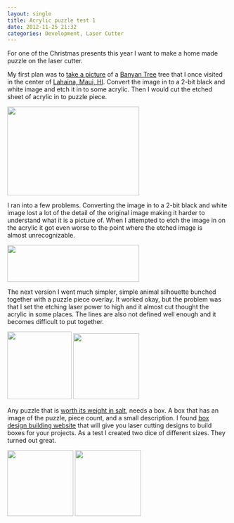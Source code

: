 ```yaml
---
layout: single
title: Acrylic puzzle test 1
date: 2012-11-25 21:32
categories: Development, Laser Cutter
---
```

For one of the Christmas presents this year I want to make a home made puzzle on the laser cutter.

My first plan was to <a href="http://www.flickr.com/photos/23878201@N08/7202234722/">take a picture</a> of a <a href="http://en.wikipedia.org/wiki/Banyan">Banyan Tree</a> tree that I once visited in the center of <a href="http://en.wikipedia.org/wiki/Lahaina,_Hawaii">Lahaina, Maui, HI</a>. Convert the image in to a 2-bit black and white image and etch it in to some acrylic. Then I would cut the etched sheet of acrylic in to puzzle piece.

<a href="/public/uploads/2012/11/7202234722_c69005f33a_z.jpg"><img class="alignnone size-medium wp-image-3055" title="7202234722_c69005f33a_z" src="/public/uploads/2012/11/7202234722_c69005f33a_z-300x202.jpg" alt="" width="300" height="202" /></a>

I ran into a few problems. Converting the image in to a 2-bit black and white image lost a lot of the detail of the original image making it harder to understand what it is a picture of. When I attempted to etch the image in on the acrylic it got even worse to the point where the etched image is almost unrecognizable.

<a href="/public/uploads/2012/11/2012-11-25-20.10.31.jpg"><img class="alignnone size-medium wp-image-3050" title="2012-11-25 20.10.31" src="/public/uploads/2012/11/2012-11-25-20.10.31-300x84.jpg" alt="" width="300" height="84" /></a>

The next version I went much simpler, simple animal silhouette bunched together with a puzzle piece overlay. It worked okay, but the problem was that I set the etching laser power to high and it almost cut thought the acrylic in some places. The lines are also not defined well enough and it becomes difficult to put together.

<a href="/public/uploads/2012/11/puzzlebox_v3.png"><img class="alignnone size-full wp-image-3049" title="puzzlebox_v3" src="/public/uploads/2012/11/puzzlebox_v3.png" alt="" width="146" height="154" /></a> <a href="/public/uploads/2012/11/2012-11-24-17.41.47.jpg"><img class="alignnone size-thumbnail wp-image-3052" title="2012-11-24 17.41.47" src="/public/uploads/2012/11/2012-11-24-17.41.47-150x150.jpg" alt="" width="150" height="150" /></a>

Any puzzle that is <a href="http://www.bitesizecanada.org/cause_32.htm">worth its weight in salt</a>, needs a box. A box that has an image of the puzzle, piece count, and a small description. I found <a href="http://boxmaker.rahulbotics.com/">box design building website</a> that will give you laser cutting designs to build boxes for your projects. As a test I created two dice of different sizes. They turned out great.

<a href="/public/uploads/2012/11/2012-11-24-14.14.19.jpg"><img class="alignnone size-thumbnail wp-image-3053" title="2012-11-24 14.14.19" src="/public/uploads/2012/11/2012-11-24-14.14.19-150x150.jpg" alt="" width="150" height="150" /></a> <a href="/public/uploads/2012/11/2012-11-24-14.14.32.jpg"><img class="alignnone size-thumbnail wp-image-3054" title="2012-11-24 14.14.32" src="/public/uploads/2012/11/2012-11-24-14.14.32-150x150.jpg" alt="" width="150" height="150" /></a>
